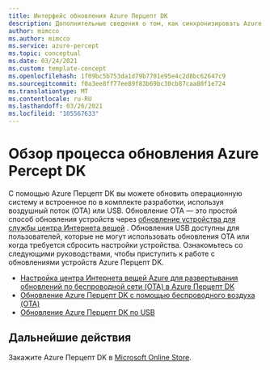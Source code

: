```yaml
---
title: Интерфейс обновления Azure Перцепт DK
description: Дополнительные сведения о том, как синхронизировать Azure Перцепт с более ТЕМНым сроком
author: mimcco
ms.author: mimcco
ms.service: azure-percept
ms.topic: conceptual
ms.date: 03/24/2021
ms.custom: template-concept
ms.openlocfilehash: 1f09bc5b753da1d79b7701e95e4c2d8bc62647c9
ms.sourcegitcommit: f0a3ee8ff77ee89f83b69bc30cb87caa80f1e724
ms.translationtype: MT
ms.contentlocale: ru-RU
ms.lasthandoff: 03/26/2021
ms.locfileid: "105567633"
---
```

# <a name="azure-percept-dk-update-experience-overview"></a>Обзор процесса обновления Azure Percept DK

С помощью Azure Перцепт DK вы можете обновить операционную систему и встроенное по в комплекте разработки, используя воздушный поток (OTA) или USB. Обновление OTA — это простой способ обновления устройств через [обновление устройства для службы центра Интернета вещей](https://docs.microsoft.com/azure/iot-hub-device-update/) . Обновления USB доступны для пользователей, которые не могут использовать обновления OTA или когда требуется сбросить настройки устройства. Ознакомьтесь со следующими руководствами, чтобы приступить к работе с обновлениями устройств Azure Перцепт DK.

- [Настройка центра Интернета вещей Azure для развертывания обновлений по беспроводной сети (OTA) в Azure Перцепт DK](./how-to-set-up-over-the-air-updates.md)
- [Обновление Azure Перцепт DK с помощью беспроводного воздуха (OTA)](./how-to-update-over-the-air.md)
- [Обновление Azure Перцепт DK по USB](./how-to-update-via-usb.md)

## <a name="next-steps"></a>Дальнейшие действия

Закажите Azure Перцепт DK в [Microsoft Online Store](https://go.microsoft.com/fwlink/p/?LinkId=2155270).